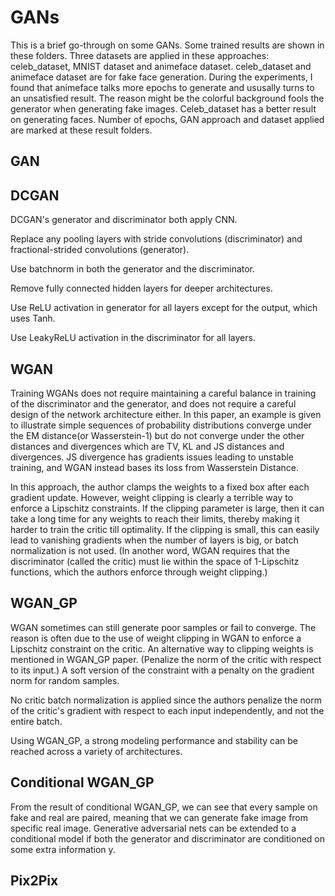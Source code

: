 # GANs
This is a brief go-through on some GANs. Some trained results are shown in these folders.
Three datasets are applied in these approaches: celeb_dataset, MNIST dataset and animeface dataset.
celeb_dataset and animeface dataset are for fake face generation. During the experiments, I found that animeface talks more epochs 
to generate and ususally turns to an unsatisfied result. The reason might be the colorful background fools the generator when generating fake images.
Celeb_dataset has a better result on generating faces. Number of epochs, GAN approach and dataset applied are marked at these result folders.
## GAN
## DCGAN
DCGAN's generator and discriminator both apply CNN.

Replace any pooling layers with stride convolutions (discriminator) and fractional-strided convolutions (generator).

Use batchnorm in both the generator and the discriminator.

Remove fully connected hidden layers for deeper architectures.

Use ReLU activation in generator for all layers except for the output, which uses Tanh.

Use LeakyReLU activation in the discriminator for all layers.

## WGAN
Training WGANs does not require maintaining a careful balance in training of the discriminator and the generator, and does not require a careful design of the network architecture either.
In this paper, an example is given to illustrate simple sequences of probability distributions converge under the EM distance(or Wasserstein-1) but do not converge under the other distances
and divergences which are TV, KL and JS distances and divergences. JS divergence has gradients issues leading to unstable training, and WGAN instead bases its loss from 
Wasserstein Distance.

In this approach, the author clamps the weights to a fixed box after each gradient update.
However, weight clipping is clearly a terrible way to enforce a Lipschitz constraints. If the clipping parameter is large,
then it can take a long time for any weights to reach their limits, thereby making it harder to train the critic till optimality.
If the clipping is small, this can easily lead to vanishing gradients when the number of 
layers is big, or batch normalization is not used. (In another word, WGAN requires that the discriminator (called the critic) must lie within the space of 1-Lipschitz functions, which the authors enforce through weight clipping.)
## WGAN_GP
WGAN sometimes can still generate poor samples or fail to converge. The reason is often due to the use of weight clipping in WGAN to enforce a Lipschitz constraint on the critic.
An alternative way to clipping weights is mentioned in WGAN_GP paper. (Penalize the norm of the critic with respect to its input.)
A soft version of the constraint with a penalty on the gradient norm for random samples.

No critic batch normalization is applied since the authors penalize the norm of the critic's gradient with respect to each input independently, and not the entire batch.

Using WGAN_GP, a strong modeling performance and stability can be reached across a variety of architectures.
## Conditional WGAN_GP
From the result of conditional WGAN_GP, we can see that every sample on fake and real are paired,
meaning that we can generate fake image from specific real image. Generative adversarial nets can be extended to a conditional model if both the generator and discriminator are 
conditioned on some extra information y.
## Pix2Pix
